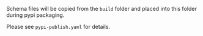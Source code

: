 Schema files will be copied from the `build` folder and placed into this folder during pypi packaging.

Please see `pypi-publish.yaml` for details.

